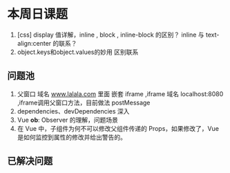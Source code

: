 # 本周日课题
1. [css] display 值详解，inline , block , inline-block 的区别？ inline 与 text-align:center 的联系？
3. object.keys和object.values的妙用 区别联系


##  问题池
1. 父窗口 域名 www.lalala.com   里面 嵌套 iframe ,iframe 域名 localhost:8080 ,iframe调用父窗口方法，目前做法 postMessage
2. dependencies、devDependencies 深入
3. Vue __ob__: Observer 的理解，问题场景
4. 在 Vue 中，子组件为何不可以修改父组件传递的 Props，如果修改了，Vue 是如何监控到属性的修改并给出警告的。

##  已解决问题


